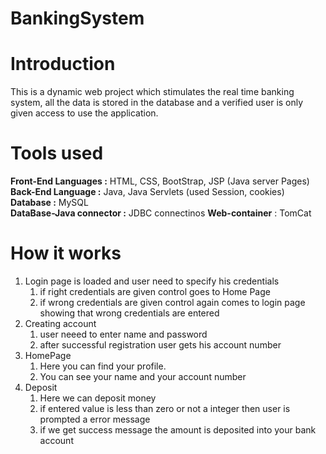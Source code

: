 # BankingSystem

# Introduction

This is a dynamic web project which stimulates the real time banking system, all the data is stored in the database and a verified user is only given access to use the application.

# Tools used

**Front-End Languages :** HTML, CSS, BootStrap, JSP (Java server Pages)\
**Back-End Language :** Java, Java Servlets (used Session, cookies)\
**Database :** MySQL\
**DataBase-Java connector :** JDBC connectinos
**Web-container** : TomCat

# How it works

1. Login page is loaded and user need to specify his credentials
    1. if right credentials are given control goes to Home Page
    1. if wrong credentials are given control again comes to login page showing that wrong credentials are entered
1. Creating account
    1. user neeed to enter name and password
    1. after successful registration user gets his account number
1. HomePage
    1. Here you can find your profile.
    2. You can see your name and your account number
1. Deposit
    1. Here we can deposit money
    1. if entered value is less than zero or not a integer then user is prompted a error message
    1. if we get success message the amount is deposited into your bank account
    



